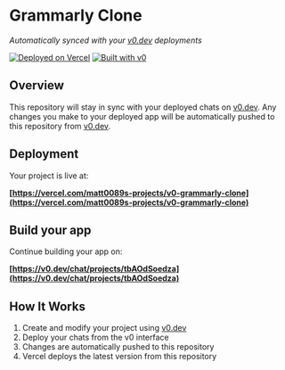# Grammarly Clone

*Automatically synced with your [v0.dev](https://v0.dev) deployments*

[![Deployed on Vercel](https://img.shields.io/badge/Deployed%20on-Vercel-black?style=for-the-badge&logo=vercel)](https://vercel.com/matt0089s-projects/v0-grammarly-clone)
[![Built with v0](https://img.shields.io/badge/Built%20with-v0.dev-black?style=for-the-badge)](https://v0.dev/chat/projects/tbAOdSoedza)

## Overview

This repository will stay in sync with your deployed chats on [v0.dev](https://v0.dev).
Any changes you make to your deployed app will be automatically pushed to this repository from [v0.dev](https://v0.dev).

## Deployment

Your project is live at:

**[https://vercel.com/matt0089s-projects/v0-grammarly-clone](https://vercel.com/matt0089s-projects/v0-grammarly-clone)**

## Build your app

Continue building your app on:

**[https://v0.dev/chat/projects/tbAOdSoedza](https://v0.dev/chat/projects/tbAOdSoedza)**

## How It Works

1. Create and modify your project using [v0.dev](https://v0.dev)
2. Deploy your chats from the v0 interface
3. Changes are automatically pushed to this repository
4. Vercel deploys the latest version from this repository
